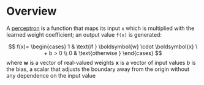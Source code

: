 # Overview
A [perceptron](https://www.simplilearn.com/tutorials/deep-learning-tutorial/perceptron) is a function that maps its input `x` which is multiplied with the learned weight coefficient; an output value `f(x)` is generated:

$$ f(x)= \begin{cases}
1 & \text{if } \boldsymbol{w} \cdot \boldsymbol{x} \ + b > 0 \\
0 & \text{otherwise }
\end{cases}
$$
where
$\boldsymbol{w}$ is a vector of real-valued weights
$\boldsymbol{x}$ is a vector of input values
$b$ is the bias, a scalar that adjusts the boundary away from the origin without any dependence on the input value






